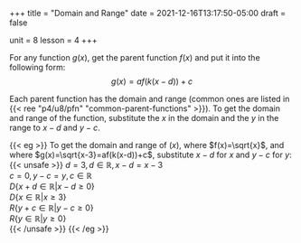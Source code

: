 +++
title = "Domain and Range"
date = 2021-12-16T13:17:50-05:00
draft = false

unit = 8
lesson = 4
+++

For any function $g(x)$, get the parent function $f(x)$ and put it into the following form:
$$g(x)=af(k(x-d))+c$$

Each parent function has the domain and range (common ones are listed in {{< ree "p4/u8/pfn" "common-parent-functions" >}}).
To get the domain and range of the function,
substitute the $x$ in the domain and the $y$ in the range to
$x-d$ and $y-c$.

{{< eg >}}
To get the domain and range of $(x)$,
where $f(x)=\sqrt{x}$,
and where $g(x)=\sqrt{x-3}=af(k(x-d))+c$,
substitute $x-d$ for $x$ and $y-c$ for $y$:
{{< unsafe >}}
$d=3, d\in \mathbb{R}, x-d=x-3$<br />
$c=0, y-c=y, c\in \mathbb{R}$<br />
$D\{x+d\in \mathbb{R} | x-d\ge 0\}$<br />
$D\{x\in \mathbb{R} | x\ge 3\}$<br />
$R\{y+c\in \mathbb{R} | y-c\ge 0\}$<br />
$R\{y\in \mathbb{R} | y\ge 0\}$<br />
{{< /unsafe >}}
{{< /eg >}}
